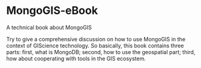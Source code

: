 MongoGIS-eBook
==============

A technical book about MongoGIS

Try to give a comprehensive discussion on how to use MongoGIS in the context of GIScience technology. So basically, this book  contains three parts: 
first, what is MongoDB; 
second, how to use the geospatial part; 
third, how about cooperating with tools in the GIS ecosystem.
